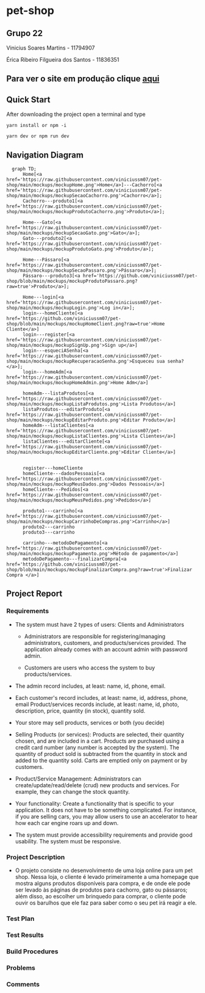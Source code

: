 # pet-shop

## Grupo 22

Vinicius Soares Martins - 11794907

Érica Ribeiro Filgueira dos Santos - 11836351

## Para ver o site em produção clique [aqui](https://pet-shop-olive.vercel.app/)

## Quick Start

After downloading the project open a terminal and type

`yarn install or npm -i`

`yarn dev or npm run dev`



## Navigation Diagram

```mermaid
  graph TD;
      Home[<a href='https://raw.githubusercontent.com/viniciussm07/pet-shop/main/mockups/mockupHome.png'>Home</a>]---Cachorro[<a href='https://raw.githubusercontent.com/viniciussm07/pet-shop/main/mockups/mockupSecaoCachorro.png'>Cachorro</a>];
      Cachorro---produto1[<a href='https://raw.githubusercontent.com/viniciussm07/pet-shop/main/mockups/mockupProdutoCachorro.png'>Produto</a>];
      
      Home---Gato[<a href='https://raw.githubusercontent.com/viniciussm07/pet-shop/main/mockups/mockupSecaoGato.png'>Gato</a>];
      Gato---produto2[<a href='https://raw.githubusercontent.com/viniciussm07/pet-shop/main/mockups/mockupProdutoGato.png'>Produto</a>];
      
      Home---Pássaro[<a href='https://raw.githubusercontent.com/viniciussm07/pet-shop/main/mockups/mockupSecaoPassaro.png'>Pássaro</a>];
      Pássaro---produto3[<a href='https://github.com/viniciussm07/pet-shop/blob/main/mockups/mockupProdutoPassaro.png?raw=true'>Produto</a>];
      
      Home---login[<a href='https://raw.githubusercontent.com/viniciussm07/pet-shop/main/mockups/mockupLogin.png'>Log in</a>];
      login---homeCliente[<a href='https://github.com/viniciussm07/pet-shop/blob/main/mockups/mockupHomeClient.png?raw=true'>Home Cliente</a>]
      login---register[<a href='https://raw.githubusercontent.com/viniciussm07/pet-shop/main/mockups/mockupSignUp.png'>Sign up</a>]
      login---esqueciASenha[<a href='https://raw.githubusercontent.com/viniciussm07/pet-shop/main/mockups/mockupRecuperacaoSenha.png'>Esqueceu sua senha?</a>];
      login---homeAdm[<a href='https://raw.githubusercontent.com/viniciussm07/pet-shop/main/mockups/mockupHomeAdmin.png'>Home Adm</a>]
      
      homeAdm---listaProdutos[<a href='https://raw.githubusercontent.com/viniciussm07/pet-shop/main/mockups/mockupListaProdutos.png'>Lista Produtos</a>]
      listaProdutos---editarProduto[<a href='https://raw.githubusercontent.com/viniciussm07/pet-shop/main/mockups/mockupEditarProduto.png'>Editar Produto</a>]
      homeAdm---listaClientes[<a href='https://raw.githubusercontent.com/viniciussm07/pet-shop/main/mockups/mockupListaClientes.png'>Lista Clientes</a>]
      listaClientes---editarCliente[<a href='https://raw.githubusercontent.com/viniciussm07/pet-shop/main/mockups/mockupEditarCliente.png'>Editar Cliente</a>]
      
      
      register---homeCliente
      homeCliente---dadosPessoais[<a href='https://raw.githubusercontent.com/viniciussm07/pet-shop/main/mockups/mockupMeusDados.png'>Dados Pessoais</a>]
      homeCliente---Pedidos[<a href='https://raw.githubusercontent.com/viniciussm07/pet-shop/main/mockups/mockupMeusPedidos.png'>Pedidos</a>]
      
      produto1---carrinho[<a href='https://raw.githubusercontent.com/viniciussm07/pet-shop/main/mockups/mockupCarrinhoDeCompras.png'>Carrinho</a>]
      produto2---carrinho
      produto3---carrinho
      
      carrinho---metodoDePagamento[<a href='https://raw.githubusercontent.com/viniciussm07/pet-shop/main/mockups/mockupPagamento.png'>Método de pagamento</a>]
      metodoDePagamento---finalizarCompra[<a href='https://github.com/viniciussm07/pet-shop/blob/main/mockups/mockupFinalizarCompra.png?raw=true'>Finalizar Compra </a>]
```

## Project Report

### Requirements

- The system must have 2 types of users: Clients and Administrators
    - Administrators are responsible for registering/managing administrators, customers, and products/services provided. The application already comes with an account admin with password admin.

    - Customers are users who access the system to buy products/services.
  
- The admin record includes, at least: name, id, phone, email.

- Each customer's record includes, at least: name, id, address, phone, email
Product/services records include, at least: name, id, photo, description, price, quantity (in stock), quantity sold.

- Your store may sell products, services or both (you decide)

- Selling Products (or services): Products are selected, their quantity chosen, and are included in a cart. Products are purchased using a credit card number (any number is accepted by the system). The quantity of product sold is subtracted from the quantity in stock and added to the quantity sold. Carts are emptied only on payment or by customers.

- Product/Service Management: Administrators can create/update/read/delete (crud) new products and services. For example, they can change the stock quantity.

- Your functionality: Create a functionality that is specific to your application. It does not have to be something complicated. For instance, if you are selling cars, you may allow users to use an accelerator to hear how each car engine roars up and down.

- The system must provide accessibility requirements and provide good usability. The system must be responsive.

### Project Description

- O projeto consiste no desenvolvimento de uma loja online para um pet shop.
Nessa loja, o cliente é levado primeiramente a uma homepage que mostra alguns produtos disponíveis para compra, e de onde ele pode ser levado às páginas de produtos para cachorro, gato ou pássaros; além disso, ao escolher um brinquedo para comprar, o cliente pode ouvir os barulhos que ele faz para saber como o seu pet irá reagir a ele.


### Test Plan

### Test Results

### Build Procedures

### Problems

### Comments
